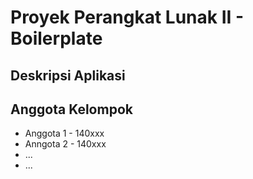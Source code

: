 # Proyek Perangkat Lunak II - Boilerplate

## Deskripsi Aplikasi

## Anggota Kelompok
- Anggota 1 - 140xxx
- Anngota 2 - 140xxx
- ...
- ...
